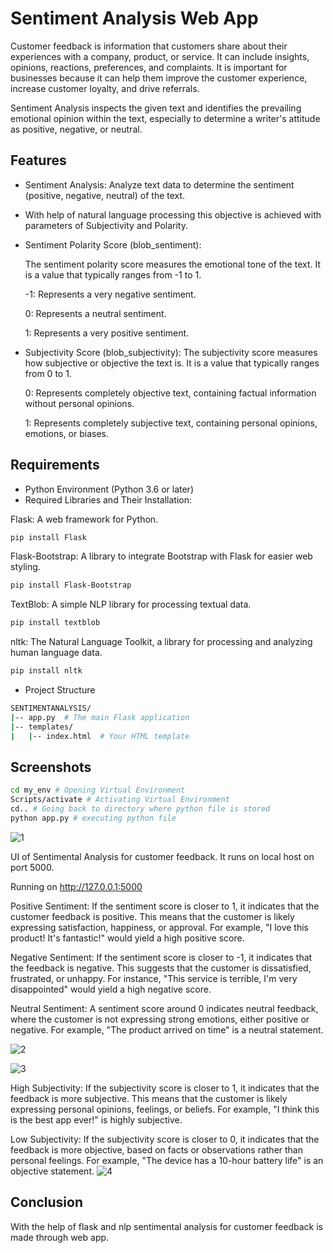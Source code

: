 
# Sentiment Analysis Web App

Customer feedback is information that customers share about their experiences with a company, product, or service. It can include insights, opinions, reactions, preferences, and complaints. It is important for businesses because it can help them improve the customer experience, increase customer loyalty, and drive referrals.

Sentiment Analysis inspects the given text and identifies the prevailing emotional opinion within the text, especially to determine a writer's attitude as positive, negative, or neutral.

## Features

* Sentiment Analysis: Analyze text data to determine the sentiment (positive, negative, neutral) of the text.

* With help of natural language processing this objective is achieved with parameters of Subjectivity and Polarity.

* Sentiment Polarity Score (blob_sentiment):
    
    The sentiment polarity score measures the emotional tone of the text. It is a value that typically ranges from -1 to 1.

    -1: Represents a very negative sentiment.

    0: Represents a neutral sentiment.

    1: Represents a very positive sentiment.

* Subjectivity Score (blob_subjectivity):
    The subjectivity score measures how subjective or objective the text is. It is a value that typically ranges from 0 to 1.

    0: Represents completely objective text, containing factual information without personal opinions.
    
    1: Represents completely subjective text, containing personal opinions, emotions, or biases.

## Requirements

* Python Environment (Python 3.6 or later)
* Required Libraries and Their Installation:

Flask: A web framework for Python.
```bash
pip install Flask
```
Flask-Bootstrap: A library to integrate Bootstrap with Flask for easier web styling.
```bash
pip install Flask-Bootstrap
```
TextBlob: A simple NLP library for processing textual data.
```bash
pip install textblob
```
nltk: The Natural Language Toolkit, a library for processing and analyzing human language data.
```bash
pip install nltk
```

* Project Structure

```bash
SENTIMENTANALYSIS/
|-- app.py  # The main Flask application
|-- templates/
|   |-- index.html  # Your HTML template
```

## Screenshots

```bash
cd my_env # Opening Virtual Environment
Scripts/activate # Activating Virtual Environment
cd.. # Going back to directory where python file is stored
python app.py # executing python file
```
![1](https://github.com/user-attachments/assets/ae53911b-6b72-4570-a2a5-b00afc9b6006)



UI of Sentimental Analysis for customer feedback.
It runs on local host on port 5000.

Running on http://127.0.0.1:5000

Positive Sentiment: If the sentiment score is closer to 1, it indicates that the customer feedback is positive. This means that the customer is likely expressing satisfaction, happiness, or approval. For example, "I love this product! It's fantastic!" would yield a high positive score.

Negative Sentiment: If the sentiment score is closer to -1, it indicates that the feedback is negative. This suggests that the customer is dissatisfied, frustrated, or unhappy. For instance, "This service is terrible, I'm very disappointed" would yield a high negative score.

Neutral Sentiment: A sentiment score around 0 indicates neutral feedback, where the customer is not expressing strong emotions, either positive or negative. For example, "The product arrived on time" is a neutral statement. 

![2](https://github.com/user-attachments/assets/7be5a6e4-a614-43ad-879f-4365436ab129)

![3](https://github.com/user-attachments/assets/a36803f5-b1fa-4c22-99de-143035a0627e)


High Subjectivity: If the subjectivity score is closer to 1, it indicates that the feedback is more subjective. This means that the customer is likely expressing personal opinions, feelings, or beliefs. For example, "I think this is the best app ever!" is highly subjective.

Low Subjectivity: If the subjectivity score is closer to 0, it indicates that the feedback is more objective, based on facts or observations rather than personal feelings. For example, "The device has a 10-hour battery life" is an objective statement.
![4](https://github.com/user-attachments/assets/d3a6e9fa-c52a-4e37-bdb8-13e7f8f19cc9)



## Conclusion

With the help of flask and nlp sentimental analysis for customer feedback is made through web app.
